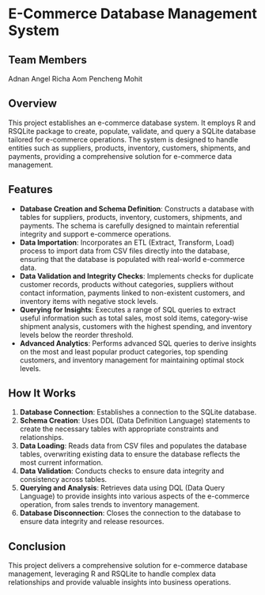 # E-Commerce Database Management System

## Team Members
Adnan
Angel
Richa
Aom
Pencheng
Mohit

## Overview

This project establishes an e-commerce database system. It employs R and RSQLite package to create, populate, validate, and query a SQLite database tailored for e-commerce operations. The system is designed to handle entities such as suppliers, products, inventory, customers, shipments, and payments, providing a comprehensive solution for e-commerce data management.

## Features

- **Database Creation and Schema Definition**: Constructs a database with tables for suppliers, products, inventory, customers, shipments, and payments. The schema is carefully designed to maintain referential integrity and support e-commerce operations.
- **Data Importation**: Incorporates an ETL (Extract, Transform, Load) process to import data from CSV files directly into the database, ensuring that the database is populated with real-world e-commerce data.
- **Data Validation and Integrity Checks**: Implements checks for duplicate customer records, products without categories, suppliers without contact information, payments linked to non-existent customers, and inventory items with negative stock levels.
- **Querying for Insights**: Executes a range of SQL queries to extract useful information such as total sales, most sold items, category-wise shipment analysis, customers with the highest spending, and inventory levels below the reorder threshold.
- **Advanced Analytics**: Performs advanced SQL queries to derive insights on the most and least popular product categories, top spending customers, and inventory management for maintaining optimal stock levels.

## How It Works

1. **Database Connection**: Establishes a connection to the SQLite database.
2. **Schema Creation**: Uses DDL (Data Definition Language) statements to create the necessary tables with appropriate constraints and relationships.
3. **Data Loading**: Reads data from CSV files and populates the database tables, overwriting existing data to ensure the database reflects the most current information.
4. **Data Validation**: Conducts checks to ensure data integrity and consistency across tables.
5. **Querying and Analysis**: Retrieves data using DQL (Data Query Language) to provide insights into various aspects of the e-commerce operation, from sales trends to inventory management.
6. **Database Disconnection**: Closes the connection to the database to ensure data integrity and release resources.

## Conclusion

This project delivers a comprehensive solution for e-commerce database management, leveraging R and RSQLite to handle complex data relationships and provide valuable insights into business operations.

